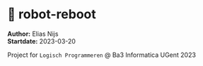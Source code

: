 # 🤖 robot-reboot

**Author:**       Elias Nijs  \
**Startdate:**    2023-03-20

Project for `Logisch Programmeren` @ Ba3 Informatica UGent 2023

